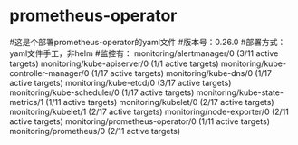 # prometheus-operator
#这是个部署prometheus-operator的yaml文件
#版本号：0.26.0
#部署方式：yaml文件手工，非helm
#监控有：
        monitoring/alertmanager/0 (3/11 active targets)
        monitoring/kube-apiserver/0 (1/1 active targets)
        monitoring/kube-controller-manager/0 (1/17 active targets)
        monitoring/kube-dns/0 (1/17 active targets)
        monitoring/kube-etcd/0 (3/17 active targets)
        monitoring/kube-scheduler/0 (1/17 active targets)
        monitoring/kube-state-metrics/1 (1/11 active targets)
        monitoring/kubelet/0 (2/17 active targets)
        monitoring/kubelet/1 (2/17 active targets)
        monitoring/node-exporter/0 (2/11 active targets)
        monitoring/prometheus-operator/0 (1/11 active targets)
        monitoring/prometheus/0 (2/11 active targets)
